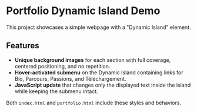# Portfolio Dynamic Island Demo

This project showcases a simple webpage with a "Dynamic Island" element.

## Features

- **Unique background images** for each section with full coverage, centered positioning, and no repetition.
- **Hover-activated submenu** on the Dynamic Island containing links for Bio, Parcours, Passions, and Téléchargement.
- **JavaScript update** that changes only the displayed text inside the island while keeping the submenu intact.

Both `index.html` and `portfolio.html` include these styles and behaviors.
